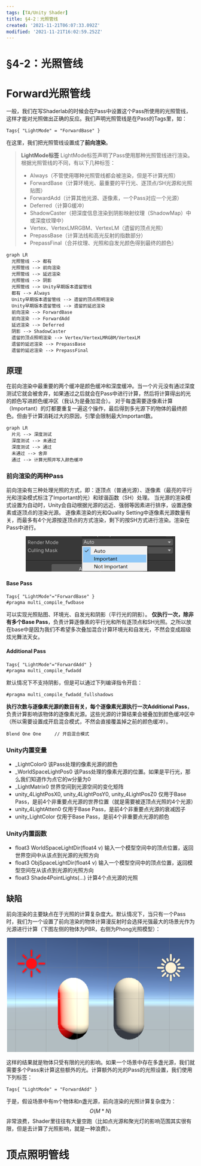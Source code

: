 ```yaml
---
tags: [TA/Unity Shader]
title: §4-2：光照管线
created: '2021-11-21T06:07:33.092Z'
modified: '2021-11-21T16:02:59.252Z'
---
```


# §4-2：光照管线

# Forward光照管线
一般，我们在写Shaderlab的时候会在Pass中设置这个Pass所使用的光照管线，这样才能对光照做出正确的反应。我们声明光照管线是在Pass的Tags里，如：
```ShaderLab
Tags{ "LightMode" = "ForwardBase" }
```
在这里，我们把光照管线设置成了**前向渲染**。

> **LightMode标签**
LightMode标签声明了Pass使用那种光照管线进行渲染。根据光照管线的不同，有以下几种标签：
>- Always（不管使用哪种光照管线都会被渲染，但是不计算光照）
>- ForwardBase（计算环境光、最重要的平行光、逐顶点/SH光源和光照贴图）
>- ForwardAdd（计算其他光源、逐像素，一个Pass对应一个光源）
>- Deferred（计算G缓冲）
>- ShadowCaster（把深度信息渲染到阴影映射纹理（ShadowMap）中或深度纹理中）
>- Vertex、VertexLMRGBM、VertexLM（遗留的顶点光照）
>- PrepassBase（计算法线和高光反射的指数部分）
>- PrepassFinal（合并纹理、光照和自发光颜色得到最终的颜色）

```mermaid
graph LR
  光照管线 --> 都有
  光照管线 --> 前向渲染
  光照管线 --> 延迟渲染
  光照管线 --> 阴影
  光照管线 --> Unity早期版本遗留管线
  都有 --> Always
  Unity早期版本遗留管线 --> 遗留的顶点照明渲染
  Unity早期版本遗留管线 --> 遗留的延迟渲染
  前向渲染 --> ForwardBase
  前向渲染 --> ForwardAdd
  延迟渲染 --> Deferred
  阴影 --> ShadowCaster
  遗留的顶点照明渲染 --> Vertex/VertexLMRGBM/VertexLM
  遗留的延迟渲染 --> PrepassBase
  遗留的延迟渲染 --> PrepassFinal
```

## 原理
在前向渲染中最重要的两个缓冲是颜色缓冲和深度缓冲。当一个片元没有通过深度测试它就会被舍弃，如果通过之后就会在Pass中进行计算，然后将计算得出的光的颜色写进颜色缓冲区（我认为是叠加混合）。
对于每盏需要逐像素计算（Important）的灯都要重复一遍这个操作，最后得到多光源下的物体的最终颜色。但由于计算消耗过大的原因，引擎会限制最大Important数。
```mermaid
graph LR
  片元 --> 深度测试
  深度测试 --> 未通过
  深度测试 --> 通过
  未通过 --> 舍弃
  通过 --> 计算光照并写入颜色缓冲
```
### 前向渲染的两种Pass
前向渲染有三种处理光照的方式，即：逐顶点（普通光源）、逐像素（最亮的平行光和渲染模式标注了Important的光）和球谐函数（SH）处理。
当光源的渲染模式设置为自动时，Unity会自动根据光源的远近、强弱等因素进行排序，设置逐像素或逐顶点的渲染光源。
逐像素渲染的光和Quality Setting中逐像素光源数量有关，而最多有4个光源按逐顶点的方式渲染，剩下的按SH方式进行渲染。渲染在Pass中进行。
<center><img src="https://raw.githubusercontent.com/Guiny-Time/PictureBed/main/20211121153741.png" width=400/></center>

#### Base Pass
```ShaderLab
Tags{ "LightMode"="ForwardBase" }
#pragma multi_compile_fwdbase
```
可以实现光照贴图、环境光、自发光和阴影（平行光的阴影）。
**仅执行一次，除非有多个Base Pass**，负责计算逐像素的平行光和所有逐顶点和SH光照。之所以放在base中是因为我们不希望多次叠加混合计算环境光和自发光，不然会变成超级炫光舞法天女。

#### Additional Pass
```ShaderLab
Tags{ "LightMode"="ForwardAdd" }
#pragma multi_compile_fwdadd
```
默认情况下不支持阴影，但是可以通过下列编译指令开启：
```ShaderLab
#pragma multi_compile_fwdadd_fullshadows
```
**执行次数与逐像素光源的数目有关，每个逐像素光源执行一次Additional Pass**，负责计算影响该物体的逐像素光源。这些光源的计算结果会被叠加到颜色缓冲区中（所以需要设置成开启混合模式，不然会直接覆盖掉之前的颜色缓冲）。
```ShaderLab
Blend One One     // 开启混合模式
```

### Unity内置变量
- _LightColor0
该Pass处理的像素光源的颜色
- _WorldSpaceLightPos0
该Pass处理的像素光源的位置。如果是平行光，那么我们知道作为点它的w分量为0
- _LightMatrix0
世界空间到光源空间的变化矩阵
- unity_4LightPosX0, unity_4LightPosY0, unity_4LightPosZ0
仅用于Base Pass，是前4个非重要点光源的世界位置（就是需要被逐顶点光照的4个光源）
- unity_4LightAtten0
仅用于Base Pass，是前4个非重要点光源的衰减因子
- unity_LightColor
仅用于Base Pass，是前4个非重要点光源的颜色

### Unity内置函数
- float3 WorldSpaceLightDir(float4 v)
输入一个模型空间中的顶点位置，返回世界空间中从该点到光源的光照方向
- float3 ObjSpaceLightDir(float4 v)
输入一个模型空间中的顶点位置，返回模型空间在从该点到光源的光照方向
- float3 Shade4PointLights(...)
计算4个点光源的光照

## 缺陷
前向渲染的主要缺点在于光照的计算复杂度大。默认情况下，当只有一个Pass时，我们为一个设置了前向渲染的物体计算漫反射时会选择光强最大的场景光作为光源进行计算（下图左侧的物体为PBR，右侧为Phong光照模型）：
<center><img src="https://raw.githubusercontent.com/Guiny-Time/PictureBed/main/20211121142644.png" width=500/></center>

这样的结果就是物体只受有限的光的影响。如果一个场景中存在多盏光源，我们就需要多个Pass来计算这些额外的光。计算额外的光的Pass的光照设置，我们使用下列标签：
```ShaderLab
Tags{ "LightMode" = "ForwardAdd" }
```
于是，假设场景中有m个物体和n盏光源，前向渲染的光照计算复杂度为：
$$O(M * N)$$
非常浪费，Shader里往往有大量空跑（比如点光源和聚光灯的影响范围其实很有限，但是去计算了光照影响，就是一种浪费）。

# 顶点照明管线
